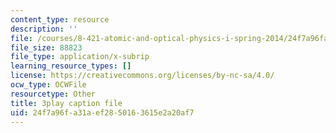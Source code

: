 ```yaml
---
content_type: resource
description: ''
file: /courses/8-421-atomic-and-optical-physics-i-spring-2014/24f7a96fa31aef2850163615e2a20af7_kWNv0-0tlAw.srt
file_size: 88823
file_type: application/x-subrip
learning_resource_types: []
license: https://creativecommons.org/licenses/by-nc-sa/4.0/
ocw_type: OCWFile
resourcetype: Other
title: 3play caption file
uid: 24f7a96f-a31a-ef28-5016-3615e2a20af7
---
```


